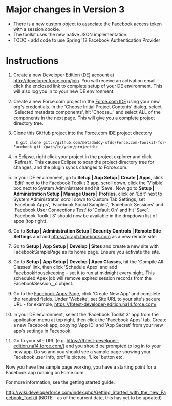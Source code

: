 Major changes in Version 3
==========================

* There is a new custom object to associate the Facebook access
token with a session cookie.
* The toolkit uses the new native JSON implementation.
* TODO - add code to use Spring '12 Facebook Authentication Provider

Instructions
============

1. Create a new Developer Edition (DE) account at http://developer.force.com/join. You will receive an activation email - click the enclosed link to complete setup of your DE environment. This will also log you in to your new DE environment.
2. Create a new Force.com project in the [Force.com IDE](http://wiki.developerforce.com/index.php/Force.com_IDE) using your new org's credentials. In the 'Choose Initial Project Contents' dialog, select 'Selected metadata components', hit 'Choose...' and select ALL of the components in the next page. This will give you a complete project directory tree.
3. Clone this GitHub project into the Force.com IDE project directory

        $ git clone git://github.com/metadaddy-sfdc/Force.com-Toolkit-for-Facebook.git /path/to/your/projectdir

4. In Eclipse, right click your project in the project explorer and click 'Refresh'. This causes Eclipse to scan the project directory tree for changes, and the plugin syncs changes to Force.com.
5. In your DE environment, go to **Setup | App Setup | Create | Apps**, click 'Edit' next to the Facebook Toolkit 3 app, scroll down, click the 'Visible' box next to System Administrator and hit 'Save'. Now go to **Setup | Administration Setup | Manage Users | Profiles**, click on 'Edit' next to System Administrator, scroll down to Custom Tab Settings, set 'Facebook Apps', 'Facebook Social Samples', 'Facebook Sessions' and 'Facebook User Connections Test' to 'Default On' and hit 'Save'. 'Facebook Toolkit 3' should now be available in the dropdown list of apps (top right).
6. Go to **Setup | Administration Setup | Security Controls | Remote Site Settings** and add https://graph.facebook.com as a new remote site.
7. Go to **Setup | App Setup | Develop | Sites** and create a new site with FacebookSamplePage as its home page. Ensure you activate the site.
8. Go to **Setup | App Setup | Develop | Apex Classes**, hit the 'Compile All Classes' link, then click 'Schedule Apex' and add FacebookHousekeeping - set it to run at midnight every night. This scheduled Apex job will remove expired session records from the FacebookSession__c object.
9. Go to the [Facebook Apps Page](https://developers.facebook.com/apps), click 'Create New App' and complete the required fields. Under 'Website', set Site URL to your site's secure URL - for example, https://fbtest-developer-edition.na14.force.com/
10. In your DE environment, select the 'Facebook Toolkit 3' app from the application menu at top right, then click the 'Facebook Apps' tab. Create a new Facebook app, copying 'App ID' and 'App Secret' from your new app's settings in Facebook.
11. Go to your site URL (e.g. https://fbtest-developer-edition.na14.force.com/) and you should be prompted to log in to your new app. Do so and you should see a sample page showing your Facebook user info, profile picture, 'Like' button etc.

Now you have the sample page working, you have a starting point for a Facebook app running on Force.com.

For more information, see the getting started guide.

http://wiki.developerforce.com/index.php/Getting_Started_with_the_new_Facebook_Toolkit (NOTE - as of the current date, this has yet to be updated)
